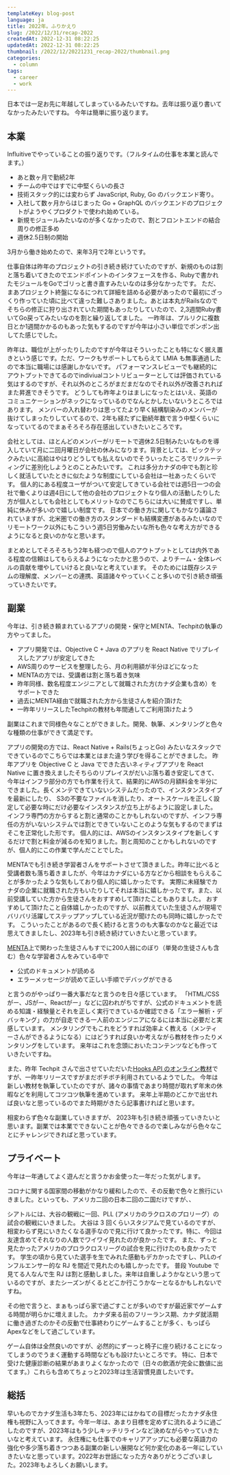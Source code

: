 ```yaml
---
templateKey: blog-post
language: ja
title: 2022年。ふりかえり
slug: /2022/12/31/recap-2022
createdAt: 2022-12-31 08:22:25
updatedAt: 2022-12-31 08:22:25
thumbnail: /2022/12/20221231_recap-2022/thumbnail.png
categories:
  - column
tags:
  - career
  - work
---
```


日本では一足お先に年越してしまっているみたいですね。去年は振り返り書いてなかったみたいですね。
今年は簡単に振り返ります。

## 本業

Influitiveでやっていることの振り返りです。（フルタイムの仕事を本業と読んでます。）

- あと数ヶ月で勤続2年
- チームの中ではすでに中堅くらいの長さ
- 技術スタック的には変わらず JavaScript, Ruby, Go のバックエンド寄り。
- 入社して数ヶ月からはじまった Go + GraphQL のバックエンドのプロジェクトがようやくプロダクトで使われ始めている。
- 新規モジュールみたいなのが多くなかったので、割とフロントエンドの結合周りの修正多め
- 週休2.5日制の開始

3月から働き始めたので、来年3月で2年というです。

仕事自体は昨年のプロジェクトの引き続き続けていたのですが、新規のものは割と落ち着いてきたのでエンドポイントのインタフェースを作る、Rubyで書かれたモジュールをGoでゴリっと書き直すみたいなのは多分なかったです。
ただ、まあプロジェクト終盤になるにつれて詳細を詰める必要があったので最初にざっくり作っていた頃に比べて違った難しさありました。あとは本丸がRailsなのでそちらの修正に狩り出されていた期間もあったりしていたので、2,3週間Ruby書いてGo戻ってみたいなのを割と繰り返してました。
一昨年は、プルリクに複数日とか1週間かかるのもあった気もするのですが今年は小さい単位でポンポン出してた感じでした。

昨年は、職位が上がったりしたのですが今年はそういったことも特になく据え置きという感じです。ただ、ワークもサポートしてもらえて LMIA も無事通過したので本当に職場には感謝しかないです。
パフォーマンスレビューでも継続的にアウトプットできてるのでindiviualコントリビューターとしては評価されている気はするのですが、それ以外のところがまだまだなのでそれ以外が改善されればまた昇進できそうです。
どうしても昨年よりはましになったとはいえ、英語のコミュニケーションがネックになっているのでなんとかしたいないうところではあります。
メンバーの入れ替わりは思ってたより早く結構馴染みのメンバーが抜けてしまったりしていてるので、2年も経たずに勤続年数で言う中堅くらいになっていてるのでまぁそろそろ存在感出していきたいところです。

会社としては、ほとんどのメンバーがリモートで週休2.5日制みたいなものを導入していて月に二回月曜日が会社の休みになります。背景としては、ビックテックみたいに高給はやはりどうしても払えないのでそういったところでリクルーティングに差別化しようとのことみたいです。
これは多分カナダの中でも割と珍しく就活していたときに似たような制度にしている会社は一社あったくらいです。
個人的にある程度ユーザがついて安定してきている会社では週5日一つの会社で働くよりは週4日にして他の会社のプロジェクトなり個人の活動したりした方が個人としても会社としてもメリットなのでこちらには大いに賛成ですし、単純に休みが多いので嬉しい制度です。
日本での働き方に関してもかなり議論されていますが、北米圏での働き方のスタンダードも結構変遷があるみたいなのでリモートワーク以外にもこういう週5日労働みたいな所も色々な考え方ができるようになると良いのかなと思います。

まとめとしてそろそろもう2年も経つので個人のアウトプットとしては内外である程度の信頼はしてもらえるようになったかと思うので、よりチーム・全体レベルの貢献を増やしていけると良いなと考えています。
そのためには既存システムの理解度、メンバーとの連携、英語諸々やっていくこと多いので引き続き頑張っていきたいです。

## 副業

今年は、引き続き頼まれているアプリの開発・保守とMENTA、Techpitの執筆の方やってました。

- アプリ開発では、Objective C + Java のアプリを React Native でリプレイスしたアプリが安定してきた
- AWS周りのサービスを整理したら、月の利用額が半分ほどになった
- MENTAの方では、受講者は割と落ち着き気味
- 昨年同様、数名程度エンジニアとして就職された方(カナダ企業も含め）をサポートできた
- 過去にMENTA経由で就職された方から生徒さんを紹介頂けた
- 一昨年リリースしたTechpitの教材も年間通してご利用頂けたよう

副業はこれまで同様色々なことができました。開発、執筆、メンタリングと色々な種類の仕事ができて満足です。

アプリの開発の方では、React Native + Rails(ちょっとGo) みたいなスタックでできているのでこちらでは本業とはまた違う学びを得ることができました。
昨年アプリを Objective C と Java でできた古いネィティブアプリを React Native に置き換えましたそちらのリプレイスがだいぶ落ち着き安定してきて、
今年はインフラ部分の方でも作業を行えて、結果的にAWSの月額料金を半分にできました。長くメンテできていないシステムだったので、インスタンスタイプを最新にしたり、
S3の不要なファイルを消したり、オートスケールを正しく設定して必要な時にだけ必要なインスタンスが立ち上がるように設定しました。
インフラ専門の方からすると割と通常のことかもしれないのですが、インフラ専任の方がいないシステムでは割とできていないことのような気もするのでまずはそこを正常化した形です。
個人的には、AWSのインスタンスタイプを新しくするだけで割と料金が減るのを知りました。割と周知のことかもしれないのですが、個人的にこの作業で学んだことでした。

MENTAでも引き続き学習者さんをサポートさせて頂きました。昨年に比べると受講者数も落ち着きましたが、今年はカナダにいる方などから相談をもらえることが多かったような気もしており個人的に嬉しかったです。
実際に未経験でカナダの企業に就職された方もいたりしてそれは本当に嬉しかったです。また、以前受講していた方から生徒さんをおすすめして頂けたこともありました。
おすすめして頂けたこと自体嬉しかったのですが、以前教えていた生徒さんが現場でバリバリ活躍してステップアップしている近況が聞けたのも同時に嬉しかったです。
こういったことがあるので長く続けると言うのも大事なのかなと最近では思えてきましたし、2023年も引き続き続けていきたいと思っています。

[MENTA](https://menta.work/plan/1608?ref=mentor_profile)上で関わった生徒さんもすでに200人弱にのぼり（単発の生徒さんも含む）色々な学習者さんをみている中で

- 公式のドキュメントが読める
- エラーメッセージが読めて正しい手順でデバッグができる

と言うのがやっぱり一番大事だなと言うのを日々感じています。
「HTML/CSSがー、JSがー、Reactがー」などに囚われがちですが、公式のドキュメントを読める知識・経験量とそれを正しく実行できているか確認できる「エラー解析・デバッキング」の力が自走できる一人前のエンジニアになるには本当に必要だと実感しています。
メンタリングでもこれをどうすれば効率よく教える（メンティーさんができるようになる）にはどうすれば良いか考えながら教材を作ったりメンタリングをしています。
来年はこれを念頭においたコンテンツなども作っていきたいですね。

また、昨年 Techpit さんで出させていただいた[Hooks API のオンライン教材](https://www.techpit.jp/courses/127)ですが、一昨年リリースですがまだボチボチ利用されているようでした。
今年は新しい教材を執筆していたのですが、諸々の事情であまり時間が取れず年末の休暇などを利用してコツコツ執筆を進めています。
来年上半期のどこかで出せれば良いなと思っているのでまた時期がきたら記事書ければと思います。

相変わらず色々な副業していきますが、 2023年も引き続き頑張っていきたいと思います。副業では本業でできないことが色々できるので楽しみながら色々なことにチャレンジできればと思っています。

## プライベート

今年は一年通してよく遊んだと言うかお金使った一年だった気がします。

コロナに関する国家間の移動がかなり緩和したので、その反動で色々と旅行にいきました。といっても、アメリカ二回の日本二回の二国だけですが、、

シアトルには、大谷の観戦に一回、PLL (アメリカのラクロスのプロリーグ）の試合の観戦にいきました。
大谷は 3 回くらいスタジアムで見ているのですが、相変わらず見にいきたくなる選手なので見に行けて良かったです。特に、今回は友達含めてそれなりの人数でワイワイ見れたのが良かったです。
また、ずっと見たかったアメリカのプロラクロスリーグの試合を見に行けたのも良かったです。
学生の頃から見ていた選手を生でみれた感動もデカかったですし、PLLのインフルエンサー的な RJ を間近で見れたのも嬉しかったです。
普段 Youtube で見てる人なんで生 RJ は割と感動しました。来年は自重しようかなという思っているのですが、またシーズンがくるとどこか行こうかなーとなるかもしれないですね。

その他で言うと、まぁもっぱら家で過ごすことが多いのですが最近家でゲームする時間が明らかに増えました。
カナダ来る前のフリーランス期、カナダ就活期に働き過ぎたのかその反動で仕事終わりにゲームすることが多く、もっぱらApexなどをして過ごしています。

ゲーム自体は全然良いのですが、必然的にずーっと椅子に座り続けることになってしまうのでうまく運動する時間などもも設けたいところです。
特に、日本で受けた健康診断の結果があまりよくなかったので（日々の飲酒が完全に数値に出てます。）これらも含めてちょっと2023年は生活習慣見直したいです。

## 総括

早いものでカナダ生活も3年たち、2023年にはかねての目標だったカナダ永住権も視野に入ってきます。今年一年は、あまり目標を定めずに流れるように過ごしたのですが、2023年はもう少しキッチリラインなど決めながらやっていきたいなと考えています。
永住権にも仕事でのキャリアアップにも必要な英語力の強化や多少落ち着きつつある副業の新しい展開など何か変化のある一年にしていきたいなと思っています。2022年お世話になった方々ありがとうございました。2023年もよろしくお願いします。






